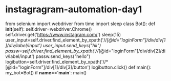 # instagragram-automation-day1
from selenium import webdriver from time import sleep class Bot():     def __init__(self):         self.driver=webdriver.Chrome()         self.driver.get('https://www.instagram.com/')         sleep(15)         user_input=self.driver.find_element_by_xpath('//*[@id="loginForm"]/div/div[1]/div/label/input')         user_input.send_keys("hii")         passw=self.driver.find_element_by_xpath('//*[@id="loginForm"]/div/div[2]/div/label/input')         passw.send_keys("hello")         logibutton=self.driver.find_element_by_xpath('//*[@id="loginForm"]/div[1]/div[3]/button')         logibutton.click()  def main():     my_bot=Bot()   if __name__=='__main__':     main()
